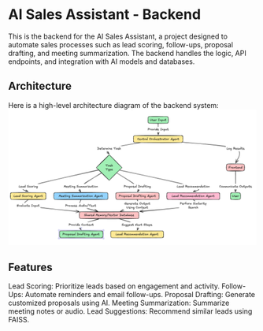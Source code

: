 # AI Sales Assistant - Backend
This is the backend for the AI Sales Assistant, a project designed to automate sales processes such as lead scoring, follow-ups, proposal drafting, and meeting summarization. The backend handles the logic, API endpoints, and integration with AI models and databases.
## **Architecture**
Here is a high-level architecture diagram of the backend system:
![Backend Architecture](./assets/screen.png)
## Features
Lead Scoring: Prioritize leads based on engagement and activity.
Follow-Ups: Automate reminders and email follow-ups.
Proposal Drafting: Generate customized proposals using AI.
Meeting Summarization: Summarize meeting notes or audio.
Lead Suggestions: Recommend similar leads using FAISS.
